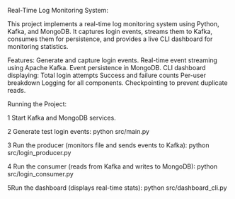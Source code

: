 Real-Time Log Monitoring System:

This project implements a real-time log monitoring system using Python, Kafka, and MongoDB.
It captures login events, streams them to Kafka, consumes them for persistence, and provides a live CLI dashboard for monitoring statistics.

Features:
Generate and capture login events.
Real-time event streaming using Apache Kafka.
Event persistence in MongoDB.
CLI dashboard displaying:
Total login attempts
Success and failure counts
Per-user breakdown
Logging for all components.
Checkpointing to prevent duplicate reads.

Running the Project:

1 Start Kafka and MongoDB services.

2 Generate test login events:
python src/main.py

3 Run the producer (monitors file and sends events to Kafka):
python src/login_producer.py

4 Run the consumer (reads from Kafka and writes to MongoDB):
python src/login_consumer.py

5Run the dashboard (displays real-time stats):
python src/dashboard_cli.py

